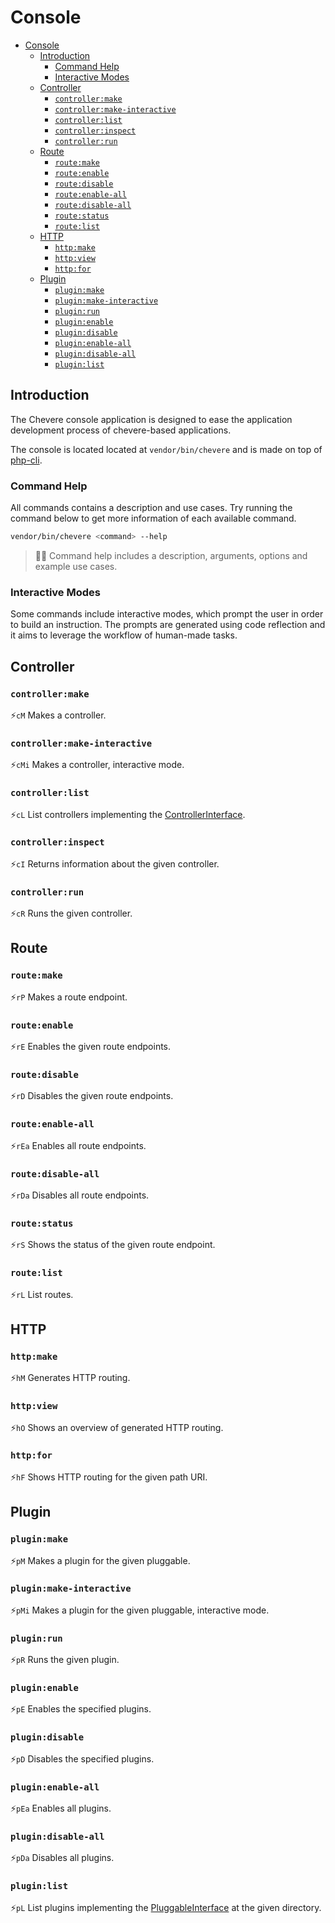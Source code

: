 # Console

- [Console](#console)
  - [Introduction](#introduction)
    - [Command Help](#command-help)
    - [Interactive Modes](#interactive-modes)
  - [Controller](#controller)
    - [`controller:make`](#controllermake)
    - [`controller:make-interactive`](#controllermake-interactive)
    - [`controller:list`](#controllerlist)
    - [`controller:inspect`](#controllerinspect)
    - [`controller:run`](#controllerrun)
  - [Route](#route)
    - [`route:make`](#routemake)
    - [`route:enable`](#routeenable)
    - [`route:disable`](#routedisable)
    - [`route:enable-all`](#routeenable-all)
    - [`route:disable-all`](#routedisable-all)
    - [`route:status`](#routestatus)
    - [`route:list`](#routelist)
  - [HTTP](#http)
    - [`http:make`](#httpmake)
    - [`http:view`](#httpview)
    - [`http:for`](#httpfor)
  - [Plugin](#plugin)
    - [`plugin:make`](#pluginmake)
    - [`plugin:make-interactive`](#pluginmake-interactive)
    - [`plugin:run`](#pluginrun)
    - [`plugin:enable`](#pluginenable)
    - [`plugin:disable`](#plugindisable)
    - [`plugin:enable-all`](#pluginenable-all)
    - [`plugin:disable-all`](#plugindisable-all)
    - [`plugin:list`](#pluginlist)

## Introduction

The Chevere console application is designed to ease the application development process of chevere-based applications.

The console is located located at `vendor/bin/chevere` and is made on top of [php-cli](https://github.com/adhocore/php-cli).

### Command Help

All commands contains a description and use cases. Try running the command below to get more information of each available command.

```bash
vendor/bin/chevere <command> --help
```

> 👴🏾 Command help includes a description, arguments, options and example use cases.


### Interactive Modes

Some commands include interactive modes, which prompt the user in order to build an instruction. The prompts are generated using code reflection and it aims to leverage the workflow of human-made tasks.

## Controller

### `controller:make`

⚡`cM` Makes a controller.

### `controller:make-interactive`

⚡`cMi` Makes a controller, interactive mode.

### `controller:list`

⚡`cL` List controllers implementing the [ControllerInterface]().

### `controller:inspect`

⚡`cI` Returns information about the given controller.

### `controller:run`

⚡`cR` Runs the given controller.

## Route

### `route:make`

⚡`rP` Makes a route endpoint.

### `route:enable`

⚡`rE` Enables the given route endpoints.

### `route:disable`

⚡`rD` Disables the given route endpoints.

### `route:enable-all`

⚡`rEa` Enables all route endpoints.

### `route:disable-all`

⚡`rDa` Disables all route endpoints.

### `route:status`

⚡`rS` Shows the status of the given route endpoint.

### `route:list`

⚡`rL` List routes.

## HTTP

### `http:make`

⚡`hM` Generates HTTP routing.

### `http:view`

⚡`hO` Shows an overview of generated HTTP routing.

### `http:for`

⚡`hF` Shows HTTP routing for the given path URI.

## Plugin

### `plugin:make`

⚡`pM` Makes a plugin for the given pluggable.

### `plugin:make-interactive`

⚡`pMi` Makes a plugin for the given pluggable, interactive mode.

### `plugin:run`

⚡`pR` Runs the given plugin. 

### `plugin:enable`

⚡`pE` Enables the specified plugins.

### `plugin:disable`

⚡`pD` Disables the specified plugins.

### `plugin:enable-all`

⚡`pEa` Enables all plugins.

### `plugin:disable-all`

⚡`pDa` Disables all plugins.

### `plugin:list`

⚡`pL` List plugins implementing the [PluggableInterface]() at the given directory.